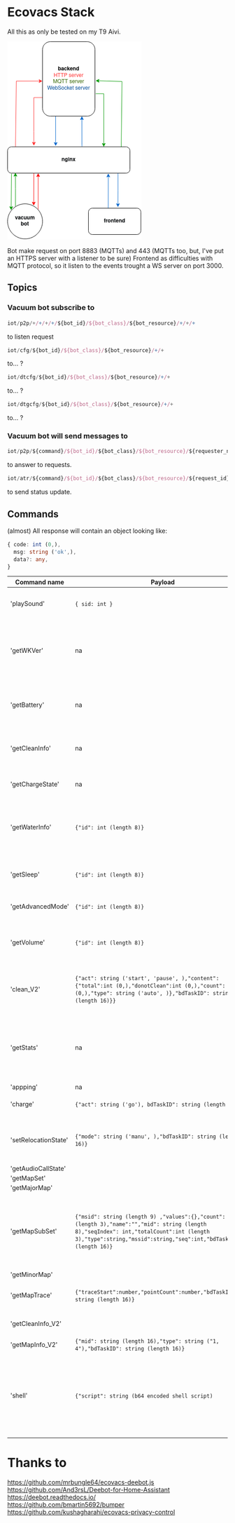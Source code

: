 # Ecovacs Stack

All this as only be tested on my T9 Aivi.

![alt text](wip-stack.png 'Title')

Bot make request on port 8883 (MQTTs) and 443 (MQTTs too, but, I've put an HTTPS server with a listener to be sure)
Frontend as difficulties with MQTT protocol, so it listen to the events trought a WS server on port 3000.

## Topics

### Vacuum bot subscribe to

```typescript
iot/p2p/+/+/+/+/${bot_id}/${bot_class}/${bot_resource}/+/+/+
```

to listen request

```typescript
iot/cfg/${bot_id}/${bot_class}/${bot_resource}/+/+
```

to... ?

```typescript
iot/dtcfg/${bot_id}/${bot_class}/${bot_resource}/+/+
```

to... ?

```typescript
iot/dtgcfg/${bot_id}/${bot_class}/${bot_resource}/+/+
```

to... ?

### Vacuum bot will send messages to

```typescript
iot/p2p/${command}/${bot_id}/${bot_class}/${bot_resource}/${requester_name}/${env /*'ecosys'*/)/${4_char_id} /*'1234'*//p /*for resPonse*//${request_id}/${j /* for Json */}
```

to answer to requests.

```typescript
iot/atr/${command}/${bot_id}/${bot_class}/${bot_resource}/${request_id}/${j /* for Json */}
```

to send status update.

## Commands

(almost) All response will contain an object looking like:

```typescript
{ code: int (0,),
  msg: string ('ok',),
  data?: any,
}
```

| Command name         | Payload                                                                                                                                                                                                             | utility                                                                       | response data                                                                                                                                                                                                                                                          | Comment                                                                                                                                            |
| -------------------- | ------------------------------------------------------------------------------------------------------------------------------------------------------------------------------------------------------------------- | ----------------------------------------------------------------------------- | ---------------------------------------------------------------------------------------------------------------------------------------------------------------------------------------------------------------------------------------------------------------------- | -------------------------------------------------------------------------------------------------------------------------------------------------- |
| 'playSound'          | `{ sid: int }`                                                                                                                                                                                                      | play a sound.                                                                 | na                                                                                                                                                                                                                                                                     | _T9 seems to always return the same sounds dependinf of his current state_                                                                         |
| 'getWKVer'           | na                                                                                                                                                                                                                  | return a version number.                                                      | `{"ret": string ('ok' todo),"ver": string}`                                                                                                                                                                                                                            | _"ver":"0.25.16", doens't seems to be the firmware or app version number, the response doesn't contain the classic `code` `msg` `data` properties_ |
| 'getBattery'         | na                                                                                                                                                                                                                  | return the battery level and a `isLow` boolean.                               | `{"value":int,"isLow":int boolean}`                                                                                                                                                                                                                                    | _the `isLow` boolean is an int `0` or `1`_                                                                                                         |
| 'getCleanInfo'       | na                                                                                                                                                                                                                  | return a `trigger` value and the `state`.                                     | `{"trigger": string ('workComplete', todo),"state":string ('idle , todo)}`                                                                                                                                                                                             | na                                                                                                                                                 |
| 'getChargeState'     | na                                                                                                                                                                                                                  | return the charge state.                                                      | `{"isCharging":int boolean,"mode":string ('slot', todo)}}`                                                                                                                                                                                                             | na                                                                                                                                                 |
| 'getWaterInfo'       | `{"id": int (length 8)}`                                                                                                                                                                                            | return info relative to the sweep module (Ozmo)                               | `{"enable": int boolean,"amount": int (3, todo),"type": int (0, todo),"sweepType": int (2,todo)}`                                                                                                                                                                      | _`amount` is the water flow level, `sweepType` is the mopping_preference_                                                                          |
| 'getSleep'           | `{"id": int (length 8)}`                                                                                                                                                                                            | return `0` or `1` if the bot is on standby.                                   | `{"enable":int boolean}`                                                                                                                                                                                                                                               | na                                                                                                                                                 |
| 'getAdvancedMode'    | `{"id": int (length 8)}`                                                                                                                                                                                            | return `0` or `1`.                                                            | `{"enable":int boolean}`                                                                                                                                                                                                                                               | _Not sure yet what is the 'advanced mode'._                                                                                                        |
| 'getVolume'          | `{"id": int (length 8)}`                                                                                                                                                                                            | return the volume total and current value                                     | `{"total":int,"volume": int}`                                                                                                                                                                                                                                          | na                                                                                                                                                 |
| 'clean_V2'           | `{"act": string ('start', 'pause', ),"content":{"total":int (0,),"donotClean":int (0,),"count": int (0,),"type": string ('auto', )},"bdTaskID": string (length 16)}}`                                               | start or pause the cleaning process                                           | na                                                                                                                                                                                                                                                                     | _how it's define `total`, `donotClean`, or `count`? What's the utility of `bdTaskID`? For logs and stats maybe._                                   |
| 'getStats'           | na                                                                                                                                                                                                                  | ??                                                                            | `{"area": int (25,),"time": int (length 4),"cid": int (lenght 9),"start": int (timestamp),"type": string ('customArea',),"enablePowerMop": boolean in,"powerMopType": int (2),"aiopen": int (boolean int ? 1),"aitypes": int[] ([5,3,6,4,9]) ,"avoidCount": int (24)}` | _need more info for this one_                                                                                                                      |
| 'appping'            | na                                                                                                                                                                                                                  | no idea                                                                       | na                                                                                                                                                                                                                                                                     | na                                                                                                                                                 |
| 'charge'             | `{"act": string ('go'), bdTaskID": string (length 16)}`                                                                                                                                                             | send to charge dock                                                           | na                                                                                                                                                                                                                                                                     | na                                                                                                                                                 |
| 'setRelocationState' | `{"mode": string ('manu', ),"bdTaskID": string (length 16)}`                                                                                                                                                        | ask to relocate the bot                                                       | na                                                                                                                                                                                                                                                                     | _answer when the command as been receive not when the relocation is done with success or not_                                                      |
| 'getAudioCallState'  |
| 'getMapSet'          |
| 'getMajorMap'        |
| 'getMapSubSet'       | `{"msid": string (length 9) ,"values":{},"count": int (length 3),"name":"","mid": string (length 8),"seqIndex": int,"totalCount":int (length 3),"type":string,"mssid":string,"seq":int,"bdTaskID":int (length 16)}` | to get all the zones, `virtual wall (vw)`, `no mop zone (mw)` and `room (ar)` |
| 'getMinorMap'        |
| 'getMapTrace'        | `{"traceStart":number,"pointCount":number,"bdTaskID": string (length 16)}`                                                                                                                                          | to get the cleaning trace                                                     |
| 'getCleanInfo_V2'    |                                                                                                                                                                                                                     |                                                                               |                                                                                                                                                                                                                                                                        | _Don't return anything, activate 'OnCleanInfo_V2' ?_                                                                                               |
| 'getMapInfo_V2'      | `{"mid": string (length 16),"type": string ("1, 4"),"bdTaskID": string (length 16)}`                                                                                                                                |
| 'shell'              | `{"script": string (b64 encoded shell script)`                                                                                                                                                                      | to send bash script encoded in B64 who will be executed by the Vacuum bot     | na                                                                                                                                                                                                                                                                     | _Vacuum bot execute the script without any verification, user seem to be `root`, WTF!_                                                             |

# Thanks to

https://github.com/mrbungle64/ecovacs-deebot.js  
https://github.com/And3rsL/Deebot-for-Home-Assistant  
https://deebot.readthedocs.io/  
https://github.com/bmartin5692/bumper  
https://github.com/kushagharahi/ecovacs-privacy-control
